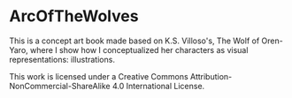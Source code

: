 # ArcOfTheWolves
This is a concept art book made based on K.S. Villoso's, The Wolf of Oren-Yaro, where I show how I conceptualized her characters as visual representations: illustrations.

This work is licensed under a Creative Commons Attribution-NonCommercial-ShareAlike 4.0 International License.
